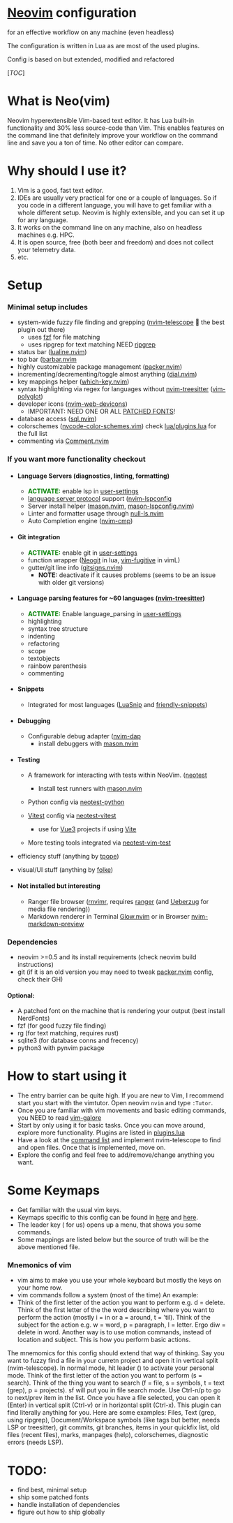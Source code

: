 # [Neovim](https://github.com/neovim/neovim) configuration
for an effective workflow on any machine (even headless)

The configuration is written in Lua as are most of the used plugins.

Config is based on but extended, modified and refactored

[_TOC_]

# What is Neo(vim)

Neovim hyperextensible Vim-based text editor. It has Lua built-in functionality and 30% less source-code than Vim. This enables features on the command line that definitely improve your workflow on the command line and save you a ton of time. No other editor can compare.

# Why should I use it?
1. Vim is a good, fast text editor.
2. IDEs are usually very practical for one or a couple of languages. So if you code in a different language, you will have to get familiar with a whole different setup. Neovim is highly extensible, and you can set it up for any language.
3. It works on the command line on any machine, also on headless machines e.g. HPC.
4. It is open source, free (both beer and freedom) and does not collect your telemetry data.
5. etc.

# Setup
### Minimal setup includes
- system-wide fuzzy file finding and grepping ([nvim-telescope](https://github.com/nvim-telescope/telescope.nvim)  the best plugin out there)
    - uses [fzf](https://github.com/junegunn/fzf) for file matching
    - uses ripgrep for text matching NEED [ripgrep](https://github.com/BurntSushi/ripgrep)
- status bar ([lualine.nvim](https://github.com/nvim-lualine/lualine.nvim))
- top bar ([barbar.nvim](https://github.com/romgrk/barbar.nvim)
- highly customizable package management ([packer.nvim](https://github.com/wbthomason/packer.nvim))
- incrementing/decrementing/toggle almost anything ([dial.nvim](https://github.com/monaqa/dial.nvim))
- key mappings helper ([which-key.nvim](https://github.com/folke/which-key.nvim))
- syntax highlighting via regex for languages without [nvim-treesitter](https://github.com/nvim-treesitter/nvim-treesitter) ([vim-polyglot](https://github.com/sheerun/vim-polyglot))
- developer icons ([nvim-web-devicons](https://github.com/kyazdani42/nvim-web-devicons))
    - IMPORTANT: NEED ONE OR ALL [PATCHED FONTS](https://github.com/ryanoasis/nerd-fonts)!
- database access ([sql.nvim](https://github.com/tami5/sql.nvim))
- colorschemes ([nvcode-color-schemes.vim](https://github.com/ChristianChiarulli/nvcode-color-schemes.vim))
check [lua/plugins.lua](lua/plugins.lua) for the full list
- commenting via [Comment.nvim](https://github.com/numToStr/Comment.nvim)

### If you want more functionality checkout
- #### Language Servers (diagnostics, linting, formatting)
    - <span style="color:green;font-weight:700;">ACTIVATE:</span> enable lsp in [user-settings](user-settings.lua)
    - [language server protocol](https://microsoft.github.io/language-server-protocol/) support ([nvim-lspconfig](https://github.com/neovim/nvim-lspconfig)
    - Server install helper ([mason.nvim](https://github.com/williamboman/mason.nvim), [mason-lspconfig.nvim](https://github.com/williamboman/mason-lspconfig.nvim))
    - Linter and formatter usage through [null-ls.nvim](https://github.com/jose-elias-alvarez/null-ls.nvim)
    - Auto Completion engine ([nvim-cmp](https://github.com/hrsh7th/nvim-cmp))
- #### Git integration
    - <span style="color:green;font-weight:700;">ACTIVATE:</span> enable git in [user-settings](user-settings.lua)
    - function wrapper ([Neogit](https://github.com/TimUntersberger/neogit) in lua, [vim-fugitive](https://github.com/tpope/vim-fugitive) in vimL)
    - gutter/git line info ([gitsigns.nvim](https://github.com/lewis6991/gitsigns.nvim))
        - **NOTE:** deactivate if it causes problems (seems to be an issue with older git versions)
- #### Language parsing features for ~60 languages ([nvim-treesitter](https://github.com/nvim-treesitter/nvim-treesitter))
    - <span style="color:green;font-weight:700;">ACTIVATE:</span> Enable language_parsing in [user-settings](user-settings.lua)
    - highlighting
    - syntax tree structure
    - indenting
    - refactoring
    - scope
    - textobjects
    - rainbow parenthesis
    - commenting
- #### Snippets
    - Integrated for most languages ([LuaSnip](https://github.com/L3MON4D3/LuaSnip) and [friendly-snippets](https://github.com/rafamadriz/friendly-snippets))
- #### Debugging
    - Configurable debug adapter ([nvim-dap](https://github.com/mfussenegger/nvim-dap)
        - install debuggers with [mason.nvim](https://williamboman/mason.nvim)
- #### Testing
    - A framework for interacting with tests within NeoVim. ([neotest](https://github.com/nvim-neotest/neotest)
        - Install test runners with [mason.nvim](https://williamboman/mason.nvim)
    - Python config via [neotest-python](https://github.com/nvim-neotest/neotest-python)
    - [Vitest](https://vitest.dev) config via [neotest-vitest](https://github.com/marilari88/neotest-vitest)
        - use for [Vue3](https://vuejs.org/) projects if using [Vite](https://vitejs.dev/)

    - More testing tools integrated via [neotest-vim-test](https://github.com/nvim-neotest/neotest-vim-test)
- efficiency stuff (anything by [tpope](https://github.com/tpope))
- visual/UI stuff (anything by [folke](https://github.com/folke))

- #### Not installed but interesting
    - Ranger file browser ([rnvimr](https://github.com/kevinhwang91/rnvimr), requires [ranger](https://github.com/ranger/ranger) (and [Ueberzug](https://github.com/seebye/ueberzug) for media file rendering))
    - Markdown renderer in Terminal [Glow.nvim](https://github.com/ellisonleao/glow.nvim) or in Browser [nvim-markdown-preview](https://github.com/ellisonleao/glow.nvim)

### Dependencies
- neovim >=0.5 and its install requirements (check neovim build instructions)
- git (if it is an old version you may need to tweak [packer.nvim](https://github.com/wbthomason/packer.nvim) config, check their GH)

#### Optional:
- A patched font on the machine that is rendering your output (best install NerdFonts)
- fzf (for good fuzzy file finding)
- rg (for text matching, requires rust)
- sqlite3 (for database conns and frecency)
- python3 with pynvim package

# How to start using it
- The entry barrier can be quite high. If you are new to Vim, I recommend start you start with the vimtutor. Open neovim ``` nvim ``` and type ``` :Tutor ```.
- Once you are familiar with vim movements and basic editing commands, you NEED to read [vim-galore](https://github.com/mhinz/vim-galore)
- Start by only using it for basic tasks. Once you can move around, explore more functionality. Plugins are listed in [plugins.lua](lua/plugins.lua)
- Have a look at the [command list](lua/base/which-key/init.lua) and implement nvim-telescope to find and open files. Once that is implemented, move on.
- Explore the config and feel free to add/remove/change anything you want.

# Some Keymaps
- Get familiar with the usual vim keys.
- Keymaps specific to this config can be found in [here](lua/which-key/init.lua) and [here](lua/keymappings.lua).
- The leader key (<space> for us) opens up a menu, that shows you some commands.
- Some mappings are listed below but the source of truth will be the above mentioned file.

### Mnemonics of vim
- vim aims to make you use your whole keyboard but mostly the keys on your home row.
- vim commands follow a system (most of the time)
An example:
- Think of the first letter of the action you want to perform e.g. d = delete. Think of the first letter of the the word describing where you want to perform the action (mostly i = in or a = around, t = 'til). Think of the subject for the action e.g. w = word, p = paragraph, l = letter. Ergo diw = delete in word. Another way is to use motion commands, instead of location and subject. This is how you perform basic actions.

The mnemomics for this config should extend that way of thinking. Say you want to fuzzy find a file in your curretn project and open it in vertical split (nvim-telescope). In normal mode, hit leader (<space>) to activate your personal mode. Think of the first letter of the action you want to perform (s = search). Think of the thing you want to search (f = file, s = symbols, t = text (grep), p = projects). <space>sf will put you in file search mode. Use Ctrl-n/p to go to next/prev item in the list. Once you have a file selected, you can open it (Enter) in vertical split (Ctrl-v) or in horizontal split (Ctrl-x). This plugin can find literally anything for you. Here are some examples: Files, Text (grep, using ripgrep), Document/Workspace symbols (like tags but better, needs LSP or treesitter), git commits, git branches, items in your quickfix list, old files (recent files), marks, manpages (help), colorschemes, diagnostic errors (needs LSP).

# TODO:
- find best, minimal setup
- ship some patched fonts
- handle installation of dependencies
- figure out how to ship globally
